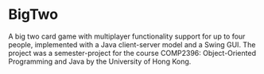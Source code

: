 # BigTwo
A big two card game with multiplayer functionality support for up to four people, implemented with a Java client-server model and a Swing GUI. The project was a semester-project for the course COMP2396: Object-Oriented Programming and Java by the University of Hong Kong.
